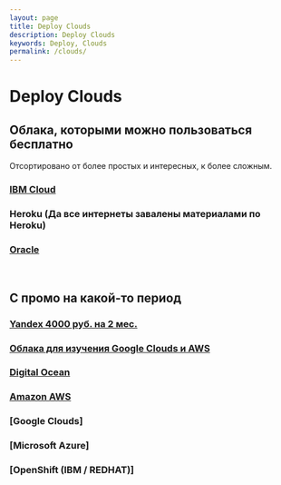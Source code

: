 ```yaml
---
layout: page
title: Deploy Clouds
description: Deploy Clouds
keywords: Deploy, Clouds
permalink: /clouds/
---
```


# Deploy Clouds

## Облака, которыми можно пользоваться бесплатно

Отсортировано от более простых и интересных, к более сложным.

### [IBM Cloud](/clouds/ibm/)

### Heroku (Да все интернеты завалены материалами по Heroku)

### [Oracle](/clouds/oracle/free-tier/)

<br/>

## С промо на какой-то период

### [Yandex 4000 руб. на 2 мес.](/clouds/yandex/)

### [Облака для изучения Google Clouds и AWS](/clouds/qwiklabs/)

### [Digital Ocean](/clouds/digital-ocean/)

### [Amazon AWS](/clouds/aws/)

### [Google Clouds]

### [Microsoft Azure]

### [OpenShift (IBM / REDHAT)]
